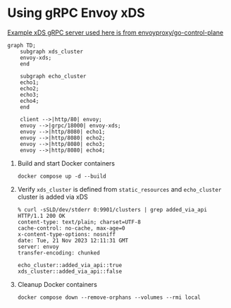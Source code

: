 # Using gRPC Envoy xDS

[Example xDS gRPC server used here is from envoyproxy/go-control-plane](https://github.com/envoyproxy/go-control-plane/tree/main/internal/example)

```mermaid
graph TD;
    subgraph xds_cluster
    envoy-xds;
    end

    subgraph echo_cluster
    echo1;
    echo2;
    echo3;
    echo4;
    end

    client -->|http/80| envoy;
    envoy -->|grpc/18000| envoy-xds;
    envoy -->|http/8080| echo1;
    envoy -->|http/8080| echo2;
    envoy -->|http/8080| echo3;
    envoy -->|http/8080| echo4;
```

1. Build and start Docker containers
    ```command
    docker compose up -d --build
    ```
1. Verify `xds_cluster` is defined from `static_resources` and `echo_cluster` cluster is added via xDS
    ```command
    % curl -sSLD/dev/stderr 0:9901/clusters | grep added_via_api
    HTTP/1.1 200 OK
    content-type: text/plain; charset=UTF-8
    cache-control: no-cache, max-age=0
    x-content-type-options: nosniff
    date: Tue, 21 Nov 2023 12:11:31 GMT
    server: envoy
    transfer-encoding: chunked

    echo_cluster::added_via_api::true
    xds_cluster::added_via_api::false
    ```
1. Cleanup Docker containers
    ```command
    docker compose down --remove-orphans --volumes --rmi local
    ```
